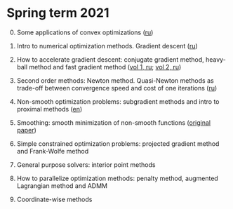 # Spring term 2021

0. Some applications of convex optimizations ([ru](../preliminaries/demos/demos.ipynb))

1. Intro to numerical optimization methods. Gradient descent ([ru](./intro_gd.ipynb))

2. How to accelerate gradient descent: conjugate gradient method, heavy-ball method and fast gradient method ([vol 1, ru](./acc_grad.ipynb); [vol 2, ru](./acc_grad_vol2.ipynb))

3. Second order methods: Newton method. Quasi-Newton methods as trade-off between convergence speed and cost of one iterations ([ru](./newton_quasi.ipynb))

4. Non-smooth optimization problems: subgradient methods and intro to proximal methods ([en](./subgrad_prox.ipynb))

5. Smoothing: smooth minimization of non-smooth functions ([original paper](https://link.springer.com/article/10.1007/s10107-004-0552-5)) 

6. Simple constrained optimization problems: projected gradient method and Frank-Wolfe method

7. General purpose solvers: interior point methods

8. How to parallelize optimization methods: penalty method, augmented Lagrangian method and ADMM

9. Coordinate-wise methods
